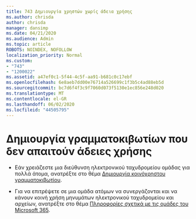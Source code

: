```yaml
---
title: 743 Δημιουργία χρηστών χωρίς άδεια χρήσης
ms.author: chrisda
author: chrisda
manager: dansimp
ms.date: 04/21/2020
ms.audience: Admin
ms.topic: article
ROBOTS: NOINDEX, NOFOLLOW
localization_priority: Normal
ms.custom:
- "743"
- "1200022"
ms.assetid: a47ef0c1-5f44-4c5f-aa91-b681c0c17ebf
ms.openlocfilehash: 6e8aeb7dd00e76714a526699c1f3b5c4ad88eb5d
ms.sourcegitcommit: bc7d6f4f3c9f7060d073f5130e1ec856e248d020
ms.translationtype: MT
ms.contentlocale: el-GR
ms.lasthandoff: 06/02/2020
ms.locfileid: "44505795"
---
```

# <a name="create-mailboxes-that-dont-require-licenses"></a>Δημιουργία γραμματοκιβωτίων που δεν απαιτούν άδειες χρήσης

- Εάν χρειάζεστε μια διεύθυνση ηλεκτρονικού ταχυδρομείου ομάδας για πολλά άτομα, ανατρέξτε στο θέμα [Δημιουργία κοινόχρηστου γραμματοκιβωτίου](https://docs.microsoft.com/microsoft-365/admin/email/create-a-shared-mailbox).

- Για να επιτρέψετε σε μια ομάδα ατόμων να συνεργάζονται και να κάνουν κοινή χρήση μηνυμάτων ηλεκτρονικού ταχυδρομείου και αρχείων, ανατρέξτε στο θέμα [Πληροφορίες σχετικά με τις ομάδες του Microsoft 365](https://support.office.com/article/b565caa1-5c40-40ef-9915-60fdb2d97fa2).
